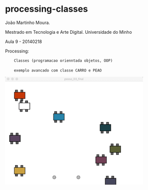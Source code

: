 # processing-classes

  João Martinho Moura.

  Mestrado em Tecnologia e Arte Digital. Universidade do Minho
  
  Aula 9 - 20140218

  Processing:

    	Classes (programacao orienntada objetos, OOP)
    	
    	exemplo avancado com classe CARRO e PEAO
    	


![alt text](https://github.com/jmartinho/processing-classes/blob/master/aula%2009%20classes%20avancado/exemplo.gif?raw=true)